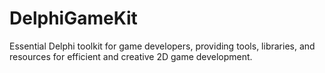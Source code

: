 # DelphiGameKit
Essential Delphi toolkit for game developers, providing tools, libraries, and resources for efficient and creative 2D game development.
